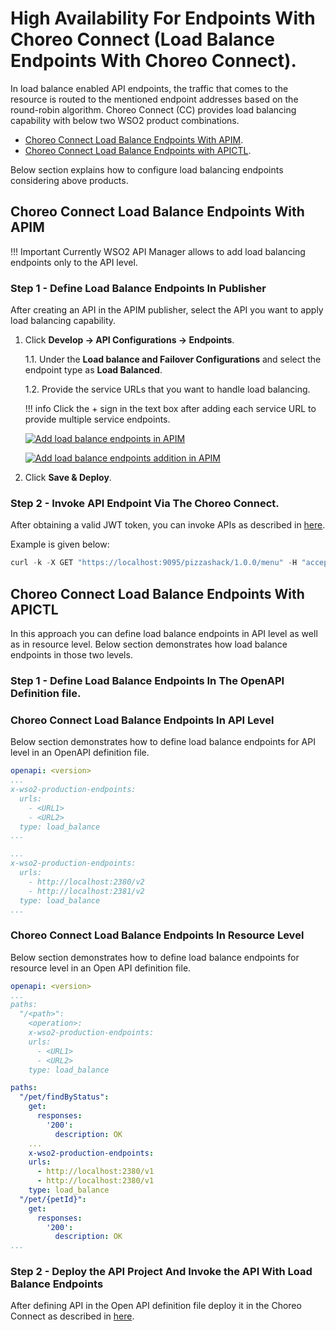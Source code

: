 # High Availability For Endpoints With Choreo Connect (Load Balance Endpoints With Choreo Connect).

In load balance enabled API endpoints, the traffic that comes to the resource is routed to the mentioned endpoint addresses based on the round-robin algorithm.
Choreo Connect (CC) provides load balancing capability with below two WSO2 product combinations.

- [Choreo Connect Load Balance Endpoints With APIM]({{base_path}}deploy-and-publish/deploy-on-gateway/choreo-connect/endpoints/high-availability-for-endpoints-with-choreo-connect/#step-1-define-load-balance-endpoints-in-publisher). 
- [Choreo Connect Load Balance Endpoints with APICTL]({{base_path}}deploy-and-publish/deploy-on-gateway/choreo-connect/endpoints/high-availability-for-endpoints-with-choreo-connect/#step-1-define-load-balance-endpoints-in-publisher).

Below section explains how to configure load balancing endpoints considering above products.

## Choreo Connect Load Balance Endpoints With APIM

!!! Important
    Currently WSO2 API Manager allows to add load balancing endpoints only to the API level.

### Step 1 - Define Load Balance Endpoints In Publisher

After creating an API in the APIM publisher, select the API you want to apply load balancing capability.

1.  Click **Develop -> API Configurations -> Endpoints**.

    1.1. Under the **Load balance and Failover Configurations** and select the endpoint type as **Load Balanced**.

    1.2. Provide the service URLs that you want to handle load balancing.

    !!! info
        Click the + sign in the text box after adding each service URL to provide multiple service endpoints.

    [![Add load balance endpoints in APIM](https://apim.docs.wso2.com/en/4.1.0/assets/img/learn/load-balance-and-fail-over.png)](https://apim.docs.wso2.com/en/4.1.0/assets/img/learn/load-balance-and-fail-over.png)

    [![Add load balance endpoints addition in APIM](https://apim.docs.wso2.com/en/4.1.0/assets/img/learn/load-balanced-configurations.png)](https://apim.docs.wso2.com/en/4.1.0/assets/img/learn/load-balanced-configurations.png)
    
2.  Click **Save & Deploy**.

### Step 2 - Invoke API Endpoint Via The Choreo Connect.

After obtaining a valid JWT token, you can invoke APIs as described in [here]({{base_path}}/deploy-and-publish/deploy-on-gateway/choreo-connect/getting-started/quick-start-guide/quick-start-guide-docker-with-apim/#step-6-invoke-the-api-via-choreo-connect). 

Example is given below:

``` java
curl -k -X GET "https://localhost:9095/pizzashack/1.0.0/menu" -H "accept: application/json" -H "Authorization: Bearer <COPIED_TOKEN>"
```

## Choreo Connect Load Balance Endpoints With APICTL

In this approach you can define load balance endpoints in API level as well as in resource level. Below section demonstrates how load balance endpoints in those two levels.

### Step 1 - Define Load Balance Endpoints In The OpenAPI Definition file.

### Choreo Connect Load Balance Endpoints In API Level

Below section demonstrates how to define load balance endpoints for API level in an OpenAPI definition file.

``` yaml tab="Format"
openapi: <version>
...
x-wso2-production-endpoints:
  urls:
    - <URL1>
    - <URL2>
  type: load_balance
...
```

``` yaml tab="Example"
...
x-wso2-production-endpoints:
  urls:
    - http://localhost:2380/v2
    - http://localhost:2381/v2
  type: load_balance
...
```

### Choreo Connect Load Balance Endpoints In Resource Level

Below section demonstrates how to define load balance endpoints for resource level in an Open API definition file.

``` yaml tab="Format"
openapi: <version>
...
paths:
  "/<path>":
    <operation>:
    x-wso2-production-endpoints:
    urls:
      - <URL1>
      - <URL2>
    type: load_balance
```

``` yaml tab="Example"
paths:
  "/pet/findByStatus":
    get:
      responses:
        '200':
          description: OK
    ...
    x-wso2-production-endpoints:
    urls:
      - http://localhost:2380/v1
      - http://localhost:2380/v1
    type: load_balance
  "/pet/{petId}":
    get:
      responses:
        '200':
          description: OK
...
```

### Step 2 - Deploy the API Project And Invoke the API With Load Balance Endpoints

After defining API in the Open API definition file deploy it in the Choreo Connect as described in [here]({{base_path}}/deploy-and-publish/deploy-on-gateway/choreo-connect/getting-started/quick-start-guide/quick-start-guide-docker/#step-1-download-and-setup-choreo-connect-distribution-zip-and-apictl-command-line-tool).
